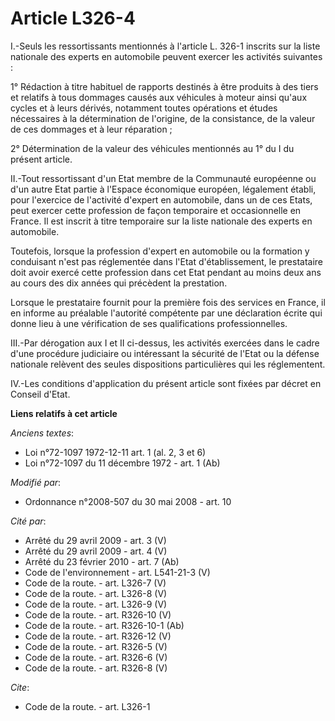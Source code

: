 # Article L326-4

I.-Seuls les ressortissants mentionnés à l'article L. 326-1 inscrits sur la liste nationale des experts en automobile peuvent
exercer les activités suivantes : 

1° Rédaction à titre habituel de rapports destinés à être produits à des tiers et relatifs à tous dommages causés aux
véhicules à moteur ainsi qu'aux cycles et à leurs dérivés, notamment toutes opérations et études nécessaires à la
détermination de l'origine, de la consistance, de la valeur de ces dommages et à leur réparation ; 

2° Détermination de la valeur des véhicules mentionnés au 1° du I du présent article. 

II.-Tout ressortissant d'un Etat membre de la Communauté européenne ou d'un autre Etat partie à l'Espace économique européen,
légalement établi, pour l'exercice de l'activité d'expert en automobile, dans un de ces Etats, peut exercer cette profession
de façon temporaire et occasionnelle en France. Il est inscrit à titre temporaire sur la liste nationale des experts en
automobile. 

Toutefois, lorsque la profession d'expert en automobile ou la formation y conduisant n'est pas réglementée dans l'Etat
d'établissement, le prestataire doit avoir exercé cette profession dans cet Etat pendant au moins deux ans au cours des dix
années qui précèdent la prestation. 

Lorsque le prestataire fournit pour la première fois des services en France, il en informe au préalable l'autorité compétente
par une déclaration écrite qui donne lieu à une vérification de ses qualifications professionnelles. 

III.-Par dérogation aux I et II ci-dessus, les activités exercées dans le cadre d'une procédure judiciaire ou intéressant la
sécurité de l'Etat ou la défense nationale relèvent des seules dispositions particulières qui les réglementent. 

IV.-Les conditions d'application du présent article sont fixées par décret en Conseil d'Etat.

**Liens relatifs à cet article**

_Anciens textes_:

  - Loi n°72-1097 1972-12-11 art. 1 (al. 2, 3 et 6)
  - Loi n°72-1097 du 11 décembre 1972 - art. 1 (Ab)

_Modifié par_:

  - Ordonnance n°2008-507 du 30 mai 2008 - art. 10

_Cité par_:

  - Arrêté du 29 avril 2009 - art. 3 (V)
  - Arrêté du 29 avril 2009 - art. 4 (V)
  - Arrêté du 23 février 2010 - art. 7 (Ab)
  - Code de l'environnement - art. L541-21-3 (V)
  - Code de la route. - art. L326-7 (V)
  - Code de la route. - art. L326-8 (V)
  - Code de la route. - art. L326-9 (V)
  - Code de la route. - art. R326-10 (V)
  - Code de la route. - art. R326-10-1 (Ab)
  - Code de la route. - art. R326-12 (V)
  - Code de la route. - art. R326-5 (V)
  - Code de la route. - art. R326-6 (V)
  - Code de la route. - art. R326-8 (V)

_Cite_:

  - Code de la route. - art. L326-1
